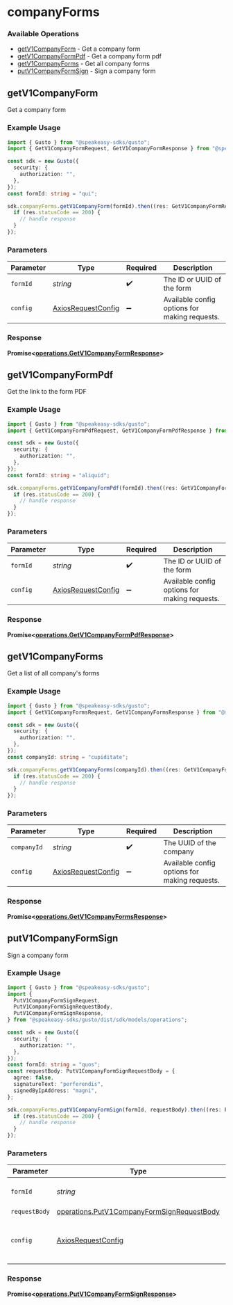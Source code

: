 # companyForms

### Available Operations

* [getV1CompanyForm](#getv1companyform) - Get a company form
* [getV1CompanyFormPdf](#getv1companyformpdf) - Get a company form pdf
* [getV1CompanyForms](#getv1companyforms) - Get all company forms
* [putV1CompanyFormSign](#putv1companyformsign) - Sign a company form

## getV1CompanyForm

Get a company form

### Example Usage

```typescript
import { Gusto } from "@speakeasy-sdks/gusto";
import { GetV1CompanyFormRequest, GetV1CompanyFormResponse } from "@speakeasy-sdks/gusto/dist/sdk/models/operations";

const sdk = new Gusto({
  security: {
    authorization: "",
  },
});
const formId: string = "qui";

sdk.companyForms.getV1CompanyForm(formId).then((res: GetV1CompanyFormResponse) => {
  if (res.statusCode == 200) {
    // handle response
  }
});
```

### Parameters

| Parameter                                                    | Type                                                         | Required                                                     | Description                                                  |
| ------------------------------------------------------------ | ------------------------------------------------------------ | ------------------------------------------------------------ | ------------------------------------------------------------ |
| `formId`                                                     | *string*                                                     | :heavy_check_mark:                                           | The ID or UUID of the form                                   |
| `config`                                                     | [AxiosRequestConfig](https://axios-http.com/docs/req_config) | :heavy_minus_sign:                                           | Available config options for making requests.                |


### Response

**Promise<[operations.GetV1CompanyFormResponse](../../models/operations/getv1companyformresponse.md)>**


## getV1CompanyFormPdf

Get the link to the form PDF

### Example Usage

```typescript
import { Gusto } from "@speakeasy-sdks/gusto";
import { GetV1CompanyFormPdfRequest, GetV1CompanyFormPdfResponse } from "@speakeasy-sdks/gusto/dist/sdk/models/operations";

const sdk = new Gusto({
  security: {
    authorization: "",
  },
});
const formId: string = "aliquid";

sdk.companyForms.getV1CompanyFormPdf(formId).then((res: GetV1CompanyFormPdfResponse) => {
  if (res.statusCode == 200) {
    // handle response
  }
});
```

### Parameters

| Parameter                                                    | Type                                                         | Required                                                     | Description                                                  |
| ------------------------------------------------------------ | ------------------------------------------------------------ | ------------------------------------------------------------ | ------------------------------------------------------------ |
| `formId`                                                     | *string*                                                     | :heavy_check_mark:                                           | The ID or UUID of the form                                   |
| `config`                                                     | [AxiosRequestConfig](https://axios-http.com/docs/req_config) | :heavy_minus_sign:                                           | Available config options for making requests.                |


### Response

**Promise<[operations.GetV1CompanyFormPdfResponse](../../models/operations/getv1companyformpdfresponse.md)>**


## getV1CompanyForms

Get a list of all company's forms

### Example Usage

```typescript
import { Gusto } from "@speakeasy-sdks/gusto";
import { GetV1CompanyFormsRequest, GetV1CompanyFormsResponse } from "@speakeasy-sdks/gusto/dist/sdk/models/operations";

const sdk = new Gusto({
  security: {
    authorization: "",
  },
});
const companyId: string = "cupiditate";

sdk.companyForms.getV1CompanyForms(companyId).then((res: GetV1CompanyFormsResponse) => {
  if (res.statusCode == 200) {
    // handle response
  }
});
```

### Parameters

| Parameter                                                    | Type                                                         | Required                                                     | Description                                                  |
| ------------------------------------------------------------ | ------------------------------------------------------------ | ------------------------------------------------------------ | ------------------------------------------------------------ |
| `companyId`                                                  | *string*                                                     | :heavy_check_mark:                                           | The UUID of the company                                      |
| `config`                                                     | [AxiosRequestConfig](https://axios-http.com/docs/req_config) | :heavy_minus_sign:                                           | Available config options for making requests.                |


### Response

**Promise<[operations.GetV1CompanyFormsResponse](../../models/operations/getv1companyformsresponse.md)>**


## putV1CompanyFormSign

Sign a company form

### Example Usage

```typescript
import { Gusto } from "@speakeasy-sdks/gusto";
import {
  PutV1CompanyFormSignRequest,
  PutV1CompanyFormSignRequestBody,
  PutV1CompanyFormSignResponse,
} from "@speakeasy-sdks/gusto/dist/sdk/models/operations";

const sdk = new Gusto({
  security: {
    authorization: "",
  },
});
const formId: string = "quos";
const requestBody: PutV1CompanyFormSignRequestBody = {
  agree: false,
  signatureText: "perferendis",
  signedByIpAddress: "magni",
};

sdk.companyForms.putV1CompanyFormSign(formId, requestBody).then((res: PutV1CompanyFormSignResponse) => {
  if (res.statusCode == 200) {
    // handle response
  }
});
```

### Parameters

| Parameter                                                                                                | Type                                                                                                     | Required                                                                                                 | Description                                                                                              |
| -------------------------------------------------------------------------------------------------------- | -------------------------------------------------------------------------------------------------------- | -------------------------------------------------------------------------------------------------------- | -------------------------------------------------------------------------------------------------------- |
| `formId`                                                                                                 | *string*                                                                                                 | :heavy_check_mark:                                                                                       | The ID or UUID of the form                                                                               |
| `requestBody`                                                                                            | [operations.PutV1CompanyFormSignRequestBody](../../models/operations/putv1companyformsignrequestbody.md) | :heavy_minus_sign:                                                                                       | N/A                                                                                                      |
| `config`                                                                                                 | [AxiosRequestConfig](https://axios-http.com/docs/req_config)                                             | :heavy_minus_sign:                                                                                       | Available config options for making requests.                                                            |


### Response

**Promise<[operations.PutV1CompanyFormSignResponse](../../models/operations/putv1companyformsignresponse.md)>**

